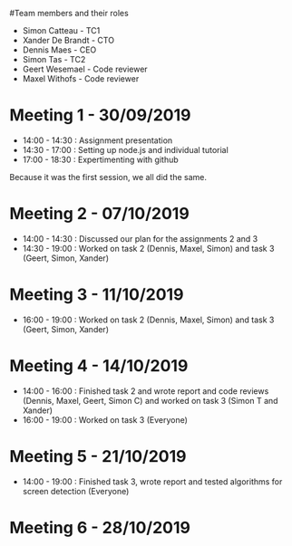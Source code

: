 #Team members and their roles
- Simon Catteau - TC1
- Xander De Brandt - CTO
- Dennis Maes - CEO
- Simon Tas - TC2
- Geert Wesemael - Code reviewer
- Maxel Withofs - Code reviewer


# Meeting 1 - 30/09/2019

- 14:00 - 14:30 : Assignment presentation
- 14:30 - 17:00 : Setting up node.js and individual tutorial
- 17:00 - 18:30 : Expertimenting with github

Because it was the first session, we all did the same.

# Meeting 2 - 07/10/2019

- 14:00 - 14:30 : Discussed our plan for the assignments 2 and 3
- 14:30 - 19:00 : Worked on task 2 (Dennis, Maxel, Simon) and task 3 (Geert, Simon, Xander)

# Meeting 3 - 11/10/2019

- 16:00 - 19:00 : Worked on task 2 (Dennis, Maxel, Simon) and task 3 (Geert, Simon, Xander)

# Meeting 4 - 14/10/2019

- 14:00 - 16:00 : Finished task 2 and wrote report and code reviews (Dennis, Maxel, Geert, Simon C) and worked on task 3 (Simon T and Xander)
- 16:00 - 19:00 : Worked on task 3 (Everyone)

# Meeting 5 - 21/10/2019

- 14:00 - 19:00 : Finished task 3, wrote report and tested algorithms for screen detection (Everyone)

# Meeting 6 - 28/10/2019